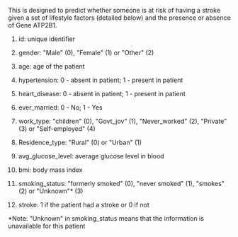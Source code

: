 This is designed to predict whether someone is at risk of having a stroke given a set of lifestyle factors (detailed below) and the presence or absence of Gene ATP2B1. 

1) id: unique identifier
  
2) gender: "Male" (0), "Female" (1) or "Other" (2)
   
3) age: age of the patient
   
4) hypertension: 0 - absent in patient; 1 - present in patient
   
5) heart_disease: 0 - absent in patient; 1 - present in patient
    
6) ever_married: 0 - No; 1 - Yes
    
7) work_type: "children" (0), "Govt_jov" (1), "Never_worked" (2), "Private" (3) or "Self-employed" (4)
    
8) Residence_type: "Rural" (0) or "Urban" (1)
    
9) avg_glucose_level: average glucose level in blood
    
10) bmi: body mass index
    
11) smoking_status: "formerly smoked" (0), "never smoked" (1), "smokes" (2) or "Unknown"* (3)
    
12) stroke: 1 if the patient had a stroke or 0 if not
    
*Note: "Unknown" in smoking_status means that the information is unavailable for this patient
